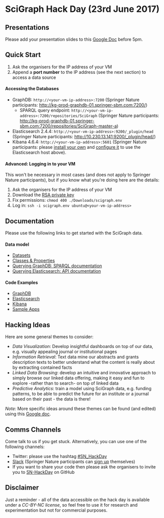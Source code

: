 # SciGraph Hack Day (23rd June 2017)

## Presentations

Please add your presentation slides to this [Google Doc](https://docs.google.com/presentation/d/14_-Ell32OO8eFsBql4vqJRrSBWfUIaY-DajqCtYYUG4/edit#slide=id.p) before 5pm.

## Quick Start

1. Ask the organisers for the IP address of your VM
1. Append a **port number** to the IP address (see the next section) to access a data source

#### Accessing the Databases

* GraphDB: `http://<your-vm-ip-address>:7200` (Springer Nature participants: http://kg-prod-graphdb-01.springer-sbm.com:7200/)
  * SPARQL query endpoint: `http://<your-vm-ip-address>:7200/repositories/SciGraph` (Springer Nature participants: http://kg-prod-graphdb-01.springer-sbm.com:7200/repositories/SciGraph-master-a)
* Elasticsearch 2.4.4: `http://<your-vm-ip-address>:9200/_plugin/head` (Springer Nature participants: http://10.230.13.141:9200/_plugin/head/)
* Kibana 4.6.4: `http://<your-vm-ip-address>:5601` (Springer Nature participants: please [install your own](https://www.elastic.co/downloads/past-releases/kibana-4-6-4) and [configure it](https://www.elastic.co/guide/en/kibana/4.6/kibana-server-properties.html) to use the Elasticsearch host above).

#### Advanced: Logging in to your VM

This won't be necessary in most cases (and does not apply to Springer Nature participants), but if you know what you're doing here are the details:

1. Ask the organisers for the IP address of your VM
1. Download the [RSA private key](https://drive.google.com/open?id=0BxTNjwMyIXOoclE2VHdhaWtyLXM)
1. Fix permissions: `chmod 400 ./Downloads/scigraph.env`
1. Log in: `ssh -i scigraph.env ubuntu@<your-vm-ip-address>`

## Documentation

Please use the following links to get started with the SciGraph data.

#### Data model

* [Datasets](https://github.com/springernature/scigraph/tree/master/2017/hackday-2017-06-23/datasets)
* [Classes & Properties](http://ontologies.scigraph.com/#core)
* [Querying GraphDB: SPARQL documentation](https://www.w3.org/TR/rdf-sparql-query)
* [Querying Elasticsearch: API documentation](https://www.elastic.co/guide/en/elasticsearch/reference/2.4/query-dsl.html)

#### Code Examples

* [GraphDB](examples/graphdb)
* [Elasticsearch](examples/elasticsearch)
* [Kibana](examples/kibana)
* [Sample Apps](examples/apps)

## Hacking Ideas

Here are some general themes to consider:

* *Data Visualization*: Develop insightful dashboards on top of our data, e.g. visually appealing journal or institutional pages
* *Information Retrieval*: Text data mine our abstracts and grants description texts to better understand what the content is really about by extracting contained facts
* *Linked Data Browsing*: develop an intuitive and innovative approach to simply browse our linked data offering, making it easy and fun to explore -rather than to search- on top of linked data
* *Predictive Analytics*: train a model using SciGraph data, e.g. funding patterns, to be able to predict the future for an institute or a journal based on their past - the data is there!

*Note:* More specific ideas around these themes can be found (and edited) using this [Google doc](https://docs.google.com/document/d/1LFiM2V-nX0lMqGgnfekaPwGQ4b7tYMi7CcFFFyyPESc/edit?usp=sharing).

## Comms Channels

Come talk to us if you get stuck. Alternatively, you can use one of the following channels:

* Twitter: please use the hashtag [\#SN_HackDay](https://twitter.com/hashtag/SN_HackDay)
* [Slack](https://sn-hackday.slack.com) (Springer Nature participants can [sign up](https://join.slack.com/sn-hackday/signup) themselves)
* If you want to share your code then please ask the organisers to invite you to [SN-HackDay](https://github.com/SN-HackDay) on GitHub

## Disclaimer

Just a reminder - all of the data accessible on the hack day is available under a *CC-BY-NC license*, so feel free to use it for research and experimentation but not for commercial purposes.
